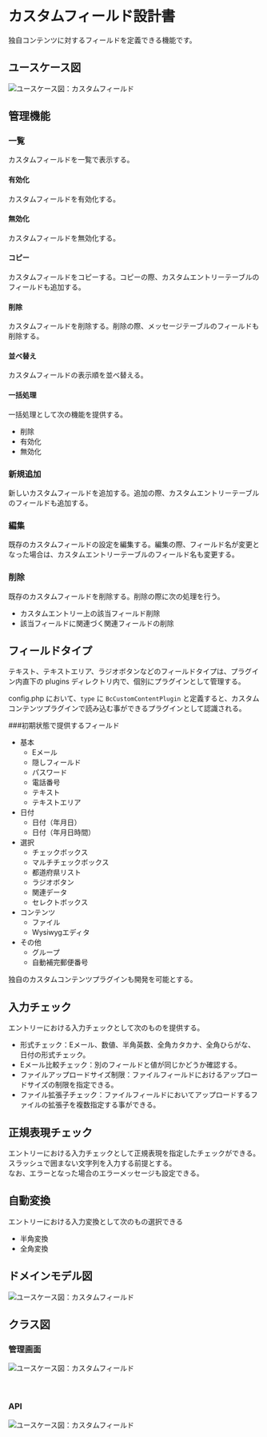 # カスタムフィールド設計書

独自コンテンツに対するフィールドを定義できる機能です。

## ユースケース図

![ユースケース図：カスタムフィールド](../../../svg/use_case/bc-custom-content/custom_fields.svg)

 
## 管理機能
### 一覧
カスタムフィールドを一覧で表示する。
#### 有効化
カスタムフィールドを有効化する。
#### 無効化
カスタムフィールドを無効化する。
#### コピー
カスタムフィールドをコピーする。コピーの際、カスタムエントリーテーブルのフィールドも追加する。
#### 削除
カスタムフィールドを削除する。削除の際、メッセージテーブルのフィールドも削除する。
#### 並べ替え
カスタムフィールドの表示順を並べ替える。
#### 一括処理
一括処理として次の機能を提供する。
- 削除
- 有効化
- 無効化

### 新規追加
新しいカスタムフィールドを追加する。追加の際、カスタムエントリーテーブルのフィールドも追加する。  


### 編集
既存のカスタムフィールドの設定を編集する。編集の際、フィールド名が変更となった場合は、カスタムエントリーテーブルのフィールド名も変更する。

### 削除
既存のカスタムフィールドを削除する。削除の際に次の処理を行う。
- カスタムエントリー上の該当フィールド削除
- 該当フィールドに関連づく関連フィールドの削除

 
## フィールドタイプ　
テキスト、テキストエリア、ラジオボタンなどのフィールドタイプは、プラグイン内直下の plugins ディレクトリ内で、個別にプラグインとして管理する。

config.php において、`type` に `BcCustomContentPlugin` と定義すると、カスタムコンテンツプラグインで読み込む事ができるプラグインとして認識される。

###初期状態で提供するフィールド
- 基本
  - Eメール
  - 隠しフィールド
  - パスワード
  - 電話番号
  - テキスト
  - テキストエリア
- 日付
  - 日付（年月日）
  - 日付（年月日時間）
- 選択
  - チェックボックス
  - マルチチェックボックス
  - 都道府県リスト
  - ラジオボタン
  - 関連データ
  - セレクトボックス
- コンテンツ
  - ファイル
  - Wysiwygエディタ
- その他
  - グループ
  - 自動補完郵便番号

独自のカスタムコンテンツプラグインも開発を可能とする。

 
## 入力チェック
エントリーにおける入力チェックとして次のものを提供する。
- 形式チェック：Eメール、数値、半角英数、全角カタカナ、全角ひらがな、日付の形式チェック。
- Eメール比較チェック：別のフィールドと値が同じかどうか確認する。
- ファイルアップロードサイズ制限：ファイルフィールドにおけるアップロードサイズの制限を指定できる。
- ファイル拡張子チェック：ファイルフィールドにおいてアップロードするファイルの拡張子を複数指定する事ができる。

 
## 正規表現チェック
エントリーにおける入力チェックとして正規表現を指定したチェックができる。  
スラッシュで囲まない文字列を入力する前提とする。  
なお、エラーとなった場合のエラーメッセージも設定できる。

 
## 自動変換
エントリーにおける入力変換として次のもの選択できる
- 半角変換
- 全角変換

 
## ドメインモデル図
![ユースケース図：カスタムフィールド](../../../svg/domain_model/bc-custom-content/custom_fields.svg)

 
## クラス図
### 管理画面
![ユースケース図：カスタムフィールド](../../../svg/class/bc-custom-content/manage_custom_fields.svg)

　
### API
![ユースケース図：カスタムフィールド](../../../svg/class/bc-custom-content/api_custom_fields.svg)
